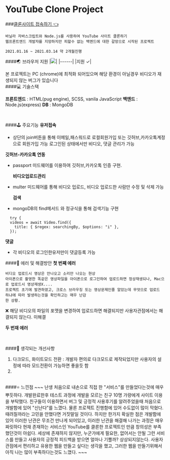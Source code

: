 # YouTube Clone Project

###[클론사이트 접속하기 👈](ttps://jin-youtube.herokuapp.com/)

```
바닐라 자바스크립트와 Node.js를 사용하여 YouTube 사이트 클론하기
웹프론트엔드 개발자를 지망하지만 피할수 없는 백엔드에 대한 갈망으로 시작된 프로젝트

2021.01.16 ~ 2021.03.14 약 2개월진행
```

####🌏 브라우저 지원
|![](https://www.google.co.kr/chrome/static/images/chrome-logo.svg)|
|------|
|지원 ✓|

본 프로젝트는 PC (chrome)에 최적화 되어있으며 해당 환경이 아닐경우 비디오가 재생되지 않는 버그가 있습니다
</br>
####💻 기술스택

**프론트엔드** : HTML(pug engine), SCSS, vanila JavaScript
**백엔드** : Node.js(express)
**DB** : MongoDB

</br>

####🕹 주요기능
**유저접속**

- 상단의 join버튼을 통해 이메일,패스워드로 로컬회원가입 또는 깃허브,카카오톡계정으로 회원가입 가능
  로그인된 상태에서만 비디오, 댓글 관리가 가능

**깃허브-카카오톡 연동**

- passport 미드웨어를 이용하여 깃허브,카카오톡 인증 구현.

  **비디오업로드관리**

- multer 미드웨어를 통해 비디오 업로드, 비디오 업로드한 사람만 수정 및 삭제 가능

  **검색**

- mongoDB의 find메서드 와 정규식을 통해 검색기능 구현

```
  try {
  videos = await Video.find({
    title: { $regex: searchingBy, $options: "i" },
  });
```

**댓글**

- 각 비디오의 로그인한유저만이 댓글등록 가능
  </br>

####🐛 에러 및 해결방안
**첫 번째 에러**

```
비디오 업로드시 영상은 안나오고 소리만 나오는 현상
아이폰으로 촬영한 똑같은 영상파일을 아이폰으로 로그인하여 업로드하면 정상재생되나, Mac으로 업로드시 영상재생X....
프로젝트 초기에 발견하였고, 크로스 브라우징 또는 영상문제인줄 알았는데 무엇으로 업로드 하냐에 따라 발생하는것을 확인하고는 매우 난감
한 상황.
```

❌ 해당 비디오의 파일의 포맷을 변경하여 업로드하면 해결되지만 사용자관점에서는 해결되지 않는다. 미해결

**두 번재 에러**

```

```

</br>
####🔧 생각되는 개선사항

1. 다크모드, 화이트모드 전환
   : 개발자 편의로 다크모드로 제작되었지만 사용자의 설정에 따라 모드전환이 가능하면 좋을듯 함
2.

</br>
####⭐️ 느낀점
~~~
난생 처음으로 내손으로 직접 한 "서비스"를 만들었다는것에 매우 뿌듯하다. 개발완료한후 테스트 과정에 개발을 모르는 친구 10명 가량에게
사이트 이용을 부탁했다. 친구들이 이용하면서 버그 및 긍정적 사용후기를 알려주었을때 처음으로 개발함에 있어 "신난다"를 느꼈다. 
물론 프로젝트 진행함에 있어 수도없이 많이 막혔다. 때려칠까라는 고민을 안했다면 거짓말일 것이다. 하지만 한가지 확실한 점은 
개발함에 있어 이러한 난관은 무조건 만나게 되어있고, 이러한 난관을 해결해 나가는 과정은 매우 짜릿하다
현재 존재하는 서비스인 YouTube를 클론한 프로젝트인 만큼 창의성은 부족했던것이 아쉽다. 세상에 존재하지 않지만, 누군가에게 필요한,
없어서는 안될 그런 서비스를 만들고 사용자의 긍정적 피드백을 받으면 얼마나 기쁠까? 상상되지않는다. 
사용자 관점에서 편리하고 유용한 웹을 만들고 싶다는 생각을 했고, 그러한 웹을 만들기위해서 아직 나는 많이 부족하다는것도 느꼈다.
~~~
